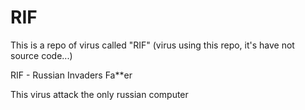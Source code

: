 # RIF
This is a repo of virus called "RIF" (virus using this repo, it's have not source code...)

RIF - Russian Invaders Fa**er

This virus attack the only russian computer
